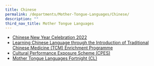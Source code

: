 ```yaml
---
title: Chinese
permalink: /departments/Mother-Tongue-Languages/Chinese/
description: ""
third_nav_title: Mother Tongue Languages
---
```

*   [Chinese New Year Celebration 2022](/chinese/chinese-new-year-celebration-2022)
*   [Learning Chinese Language through the Introduction of Traditional Chinese Medicine (TCM) Enrichment Programme](/chinese/learning-chinese-language-through-the-introduction-of-tcm-enrichment-programme)
*   [Cultural Performance Exposure Scheme (CPES)](/chinese/cultural-performance-exposure-scheme-cpes)
*   [Mother Tongue Languages Fortnight (CL)](/chinese/mother-tongue-languages-fortnight-cl)